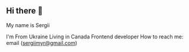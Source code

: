 ## Hi there 👋
My name is Sergii

I'm From Ukraine
Living in Canada
Frontend developer
How to reach me: email (sergiimyr@gmail.com)


